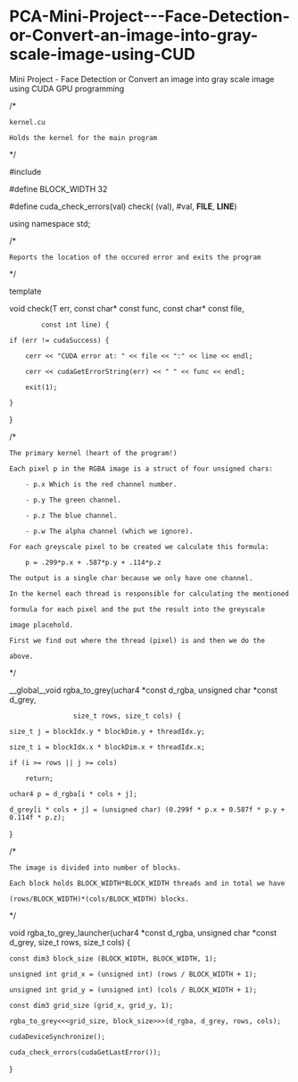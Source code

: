 # PCA-Mini-Project---Face-Detection-or-Convert-an-image-into-gray-scale-image-using-CUD

Mini Project - Face Detection or Convert an image into gray scale image using CUDA GPU programming

/*

	kernel.cu
	
	Holds the kernel for the main program
	
*/

#include <iostream>

#define BLOCK_WIDTH 32
	
#define cuda_check_errors(val) check( (val), #val, __FILE__, __LINE__)
	

using namespace std;

/*
	
	Reports the location of the occured error and exits the program
	
*/
	
template<typename T>
	
void check(T err, const char* const func, const char* const file,
	
			const int line) {
	
	if (err != cudaSuccess) {
	
		cerr << "CUDA error at: " << file << ":" << line << endl;
	
		cerr << cudaGetErrorString(err) << " " << func << endl;
	
		exit(1);
	
	}
	
}

/*
	
	The primary kernel (heart of the program!)
	
	Each pixel p in the RGBA image is a struct of four unsigned chars:
	
		- p.x Which is the red channel number.
	
		- p.y The green channel.
	
		- p.z The blue channel.
	
		- p.w The alpha channel (which we ignore).
	
	For each greyscale pixel to be created we calculate this formula:
	
		p = .299*p.x + .587*p.y + .114*p.z
	
	The output is a single char because we only have one channel.
	
	In the kernel each thread is responsible for calculating the mentioned
	
	formula for each pixel and the put the result into the greyscale
	
	image placehold.
	
	First we find out where the thread (pixel) is and then we do the
	
	above.
*/
	
__global__void rgba_to_grey(uchar4 *const d_rgba, unsigned char *const d_grey, 
	
					size_t rows, size_t cols) {
	
	size_t j = blockIdx.y * blockDim.y + threadIdx.y;
	
	size_t i = blockIdx.x * blockDim.x + threadIdx.x;
	
	if (i >= rows || j >= cols) 
	
		return;
	
	uchar4 p = d_rgba[i * cols + j];
	
	d_grey[i * cols + j] = (unsigned char) (0.299f * p.x + 0.587f * p.y + 0.114f * p.z);
	
}

/*
	
	The image is divided into number of blocks.
	
	Each block holds BLOCK_WIDTH*BLOCK_WIDTH threads and in total we have
	
	(rows/BLOCK_WIDTH)*(cols/BLOCK_WIDTH) blocks.
	
*/
	
void rgba_to_grey_launcher(uchar4 *const d_rgba, unsigned char *const d_grey,
							size_t rows, size_t cols) {
	
    const dim3 block_size (BLOCK_WIDTH, BLOCK_WIDTH, 1);
	
    unsigned int grid_x = (unsigned int) (rows / BLOCK_WIDTH + 1);
	
    unsigned int grid_y = (unsigned int) (cols / BLOCK_WIDTH + 1);
	
    const dim3 grid_size (grid_x, grid_y, 1);
	
    rgba_to_grey<<<grid_size, block_size>>>(d_rgba, d_grey, rows, cols);
	
    cudaDeviceSynchronize();
	
    cuda_check_errors(cudaGetLastError());
	
}
